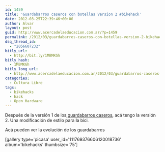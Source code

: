 ```yaml
---
id: 1459
title: 'Guardabarros caseros con botellas Version 2 #bikehack'
date: 2012-03-25T22:39:46+00:00
author: Alvar
layout: post
guid: http://www.acercadelaeducacion.com.ar/?p=1459
permalink: /2012/03/guardabarros-caseros-con-botellas-version-2-bikehack/
dsq_thread_id:
  - "2056607232"
bitly_url:
  - http://bit.ly/1MBMKGh
bitly_hash:
  - 1MBMKGh
bitly_long_url:
  - http://www.acercadelaeducacion.com.ar/2012/03/guardabarros-caseros-con-botellas-version-2-bikehack/
categories:
  - Cultura Libre
tags:
  - bikehacks
  - hack
  - Open Hardware
---
```

Después de la versión 1 de los<a title="Primera versión" href="http://www.acercadelaeducacion.com.ar/2012/03/23/mi-primer-hack-a-la-bici-guardabarros-caseros-con-botellas-bikehack/"> guardabarros caseros</a>, acá tengo la versión 2. Una modificación de estilo para la bici.

Acá pueden ver la evolución de los guardabarros

[gallery type='picasa' user_id='111769376606120018736' album='bikehacks'  thumbsize='75']